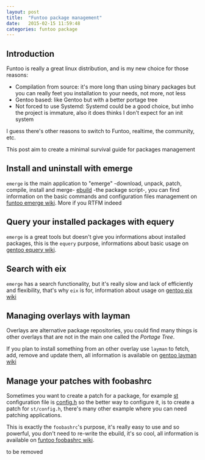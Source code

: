 ```yaml
---
layout: post
title:  "Funtoo package management"
date:   2015-02-15 11:59:48
categories: funtoo package
---
```


## Introduction

Funtoo is really a great linux distribution, and is my new choice for those reasons:

- Compilation from source: it's more long than using binary packages but you can really feet you installation to your needs, not more, not less
- Gentoo based: like Gentoo but with a better portage tree
- Not forced to use Systemd: Systemd could be a good choice, but imho the project is immature, also it does thinks I don't expect for an init system

I guess there's other reasons to switch to Funtoo, realtime, the community, etc.

This post aim to create a minimal survival guide for packages management

## Install and uninstall with emerge

`emerge` is the main application to "emerge" -download, unpack, patch,  compile, install and merge- [ebuild][ebuild] -the package script-, you can find information on the basic commands and configuration files management on [funtoo emerge wiki][emergewiki]. More if you RTFM indeed

## Query your installed packages with equery

`emerge` is a great tools but doesn't give you informations about installed packages, this is the `equery` purpose, informations about basic usage on [gentoo equery wiki][equerywiki].

## Search with eix

`emerge` has a search functionality, but it's really slow and lack of efficiently and flexibility, that's why `eix` is for, information about usage on [gentoo eix wiki][eixwiki]

## Managing overlays with layman

Overlays are alternative package repositories, you could find many things is other overlays that are not in the main one called the *Portage Tree*.

If you plan to install something from an other overlay use `layman` to fetch, add, remove and update them, all information is available on [gentoo layman wiki][laymanwiki]

## Manage your patches with foobashrc

Sometimes you want to create a patch for a package, for example [st][st] configuration file is [config.h][config.h] so the better way to configure it, is to create a patch for `st/config.h`, there's many other example where you can need patching applications.

This is exactly the `foobashrc`'s purpose, it's really easy to use and so powerful, you don't need to re-write the ebuild, it's so cool, all information is available on [funtoo foobashrc wiki][foobashrcwiki].

to be removed

[ebuild]: http://wiki.gentoo.org/wiki/Basic_guide_to_write_Gentoo_Ebuilds
[emergewiki]: http://www.funtoo.org/Emerge
[equerywiki]: http://wiki.gentoo.org/wiki/Equery
[eixwiki]: http://wiki.gentoo.org/wiki/Eix
[laymanwiki]: http://wiki.gentoo.org/wiki/Layman
[st]: http://st.suckless.org/
[config.h]: http://git.suckless.org/st/tree/config.def.h
[foobashrcwiki]: http://www.funtoo.org/Applying_Local_Patches_to_Ebuilds
